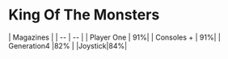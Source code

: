 # King Of The Monsters

| Magazines |
| -- | -- |
| Player One | 91%|
| Consoles + | 91%|
| Generation4 |82% |
|Joystick|84%|